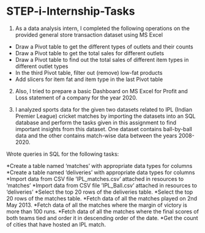 # STEP-i-Internship-Tasks

1. As a data analysis intern, I completed the following operations on the provided general store transaction dataset using MS Excel

* Draw a Pivot table to get the different types of outlets and their counts
* Draw a Pivot table to get the total sales for different outlets
* Draw a Pivot table to find out the total sales of different item types in different outlet types
* In the third Pivot table, filter out (remove) low-fat products 
* Add slicers for item fat and item type in the last Pivot table

2. Also, I tried to prepare a basic Dashboard on MS Excel for Profit and Loss statement of a company for the year 2020.

3. I analyzed sports data for the given two datasets related to IPL (Indian Premier League) cricket matches by importing the datasets into an SQL database and perform the tasks given in this assignment to find important insights from this dataset. One dataset contains ball-by-ball data and the other contains match-wise data between the years 2008-2020.

Wrote queries in SQL for the following tasks:

*Create a table named ‘matches’ with appropriate data types for columns
*Create a table named ‘deliveries’ with appropriate data types for columns
*Import data from CSV file ’IPL_matches.csv’ attached in resources to ‘matches’
*Import data from CSV file ’IPL_Ball.csv’ attached in resources to ‘deliveries’
*Select the top 20 rows of the deliveries table.
*Select the top 20 rows of the matches table.
*Fetch data of all the matches played on 2nd May 2013.
*Fetch data of all the matches where the margin of victory is more than 100 runs.
*Fetch data of all the matches where the final scores of both teams tied and order it in descending order of the date.
*Get the count of cities that have hosted an IPL match.




